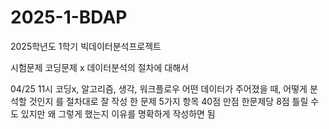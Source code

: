 # 2025-1-BDAP
2025학년도 1학기 빅데이터분석프로젝트

시험문제 코딩문제 x
데이터분석의 절차에 대해서


04/25 11시
코딩x, 알고리즘, 생각, 워크플로우
어떤 데이터가 주어졌을 때, 어떻게 분석할 것인지
를 절차대로 잘 작성
한 문제
5가지 항목
40점 만점 한문제당 8점
틀릴 수도 있지만 왜 그렇게 했는지 이유를 명확하게 작성하면 됨
